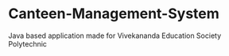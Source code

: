 # Canteen-Management-System
Java based application made for Vivekananda Education Society Polytechnic 
